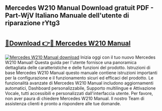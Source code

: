 ## Mercedes W210 Manual Download gratuit PDF - Part-WjV Italiano Manuale dell'utente di riparazione rYtg3

# <h2><a href="http://dfgiu7.blite.top/?on=Mercedes+W210+Manual">🔗Download 👉🔴 Mercedes W210 Manual</a></h2>

[![Mercedes W210 Manual download](https://i.imgur.com/lujVjoI.png)](http://dfgiu7.blite.top/?on=Mercedes+W210+Manual)
Inizia oggi con il tuo nuovo Mercedes W210 Manual! Questa guida per l'utente fornisce una panoramica dettagliata delle caratteristiche e delle funzioni del prodotto. Istruzioni di base Mercedes W210 Manual questo manuale contiene istruzioni importanti per la configurazione e il funzionamento sicuri ed efficaci del prodotto. Le funzionalità avanzate di Mercedes W210 Manual includono aggiornamenti automatici, Dashboard personalizzabile, Supporto multilingue e Attivazione Vocale, tutti accessibili e personalizzati dall'interfaccia utente. Per favore, non aver paura di chiedere Mercedes W210 Manual. Il nostro Team di assistenza clienti è pronto a rispondere alle tue domande.
